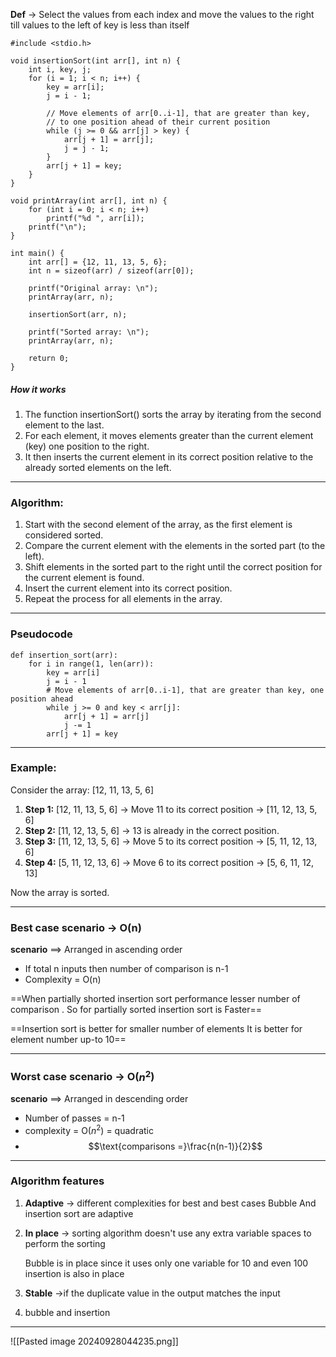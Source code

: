 **Def** ->
	Select the values from each index and move the  values to the right till values to the left of key is less than itself 

```
#include <stdio.h>

void insertionSort(int arr[], int n) {
    int i, key, j;
    for (i = 1; i < n; i++) {
        key = arr[i];
        j = i - 1;

        // Move elements of arr[0..i-1], that are greater than key,
        // to one position ahead of their current position
        while (j >= 0 && arr[j] > key) {
            arr[j + 1] = arr[j];
            j = j - 1;
        }
        arr[j + 1] = key;
    }
}

void printArray(int arr[], int n) {
    for (int i = 0; i < n; i++)
        printf("%d ", arr[i]);
    printf("\n");
}

int main() {
    int arr[] = {12, 11, 13, 5, 6};
    int n = sizeof(arr) / sizeof(arr[0]);

    printf("Original array: \n");
    printArray(arr, n);

    insertionSort(arr, n);

    printf("Sorted array: \n");
    printArray(arr, n);

    return 0;
}
```

##### How it works
1. The function insertionSort() sorts the array by iterating from the second element to the last.
2. For each element, it moves elements greater than the current element (key) one position to the right.
3. It then inserts the current element in its correct position relative to the already sorted elements on the left.

---
### Algorithm:

1. Start with the second element of the array, as the first element is considered sorted.
2. Compare the current element with the elements in the sorted part (to the left).
3. Shift elements in the sorted part to the right until the correct position for the current element is found.
4. Insert the current element into its correct position.
5. Repeat the process for all elements in the array.

---

### Pseudocode

```
def insertion_sort(arr):
    for i in range(1, len(arr)):
        key = arr[i]
        j = i - 1
        # Move elements of arr[0..i-1], that are greater than key, one position ahead
        while j >= 0 and key < arr[j]:
            arr[j + 1] = arr[j]
            j -= 1
        arr[j + 1] = key
```

----
### Example:

Consider the array: [12, 11, 13, 5, 6]

1. **Step 1:** [12, 11, 13, 5, 6] → Move 11 to its correct position → [11, 12, 13, 5, 6]
2. **Step 2:** [11, 12, 13, 5, 6] → 13 is already in the correct position.
3. **Step 3:** [11, 12, 13, 5, 6] → Move 5 to its correct position → [5, 11, 12, 13, 6]
4. **Step 4:** [5, 11, 12, 13, 6] → Move 6 to its correct position → [5, 6, 11, 12, 13]

Now the array is sorted.

---
### **Best case scenario** -> O(n)

**scenario** ==>  Arranged in ascending order
- If total n inputs then number of comparison is  n-1
- Complexity = O(n) 

==When partially shorted insertion sort performance lesser number of comparison . So for partially sorted insertion sort is Faster== 

==Insertion sort is better for smaller number of elements 
It is better for element number  up-to 10==

---
### **Worst case scenario** -> O($n^2$)

**scenario** ==> Arranged in descending order

- Number of passes = n-1
- complexity =  O($n^2$) = quadratic
-  $$\text{comparisons =}\frac{n(n-1)}{2}$$

---
###  Algorithm features 

1. **Adaptive** -> different complexities for best and best cases
	Bubble And insertion sort are adaptive 

2. **In place** -> sorting algorithm doesn't use any extra variable spaces to perform the sorting 

	Bubble is in place since it uses only one variable for 10 and even 100
	insertion is also in place 

3. **Stable** ->if the duplicate value in the output matches the input
4. bubble and insertion
---
![[Pasted image 20240928044235.png]]